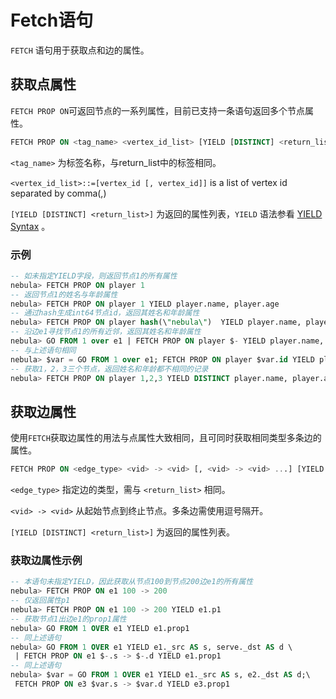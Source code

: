 # Fetch语句

`FETCH` 语句用于获取点和边的属性。

## 获取点属性

`FETCH PROP ON`可返回节点的一系列属性，目前已支持一条语句返回多个节点属性。

```sql
FETCH PROP ON <tag_name> <vertex_id_list> [YIELD [DISTINCT] <return_list>]
```

`<tag_name>` 为标签名称，与return_list中的标签相同。

`<vertex_id_list>::=[vertex_id [, vertex_id]]` is a list of vertex id separated by comma(,)

`[YIELD [DISTINCT] <return_list>]` 为返回的属性列表，`YIELD` 语法参看 [YIELD Syntax](yield-syntax.md) 。

### 示例

```SQL
-- 如未指定YIELD字段，则返回节点1的所有属性
nebula> FETCH PROP ON player 1
-- 返回节点1的姓名与年龄属性
nebula> FETCH PROP ON player 1 YIELD player.name, player.age
-- 通过hash生成int64节点id，返回其姓名和年龄属性
nebula> FETCH PROP ON player hash(\"nebula\")  YIELD player.name, player.age
-- 沿边e1寻找节点1的所有近邻，返回其姓名和年龄属性
nebula> GO FROM 1 over e1 | FETCH PROP ON player $- YIELD player.name, player.age
-- 与上述语句相同
nebula> $var = GO FROM 1 over e1; FETCH PROP ON player $var.id YIELD player.name, player.age
-- 获取1，2，3三个节点，返回姓名和年龄都不相同的记录
nebula> FETCH PROP ON player 1,2,3 YIELD DISTINCT player.name, player.age
```

## 获取边属性

使用`FETCH`获取边属性的用法与点属性大致相同，且可同时获取相同类型多条边的属性。

```sql
FETCH PROP ON <edge_type> <vid> -> <vid> [, <vid> -> <vid> ...] [YIELD [DISTINCT] <return_list>]
```

`<edge_type>` 指定边的类型，需与 `<return_list>` 相同。

`<vid> -> <vid>` 从起始节点到终止节点。多条边需使用逗号隔开。

`[YIELD [DISTINCT] <return_list>]` 为返回的属性列表。

### 获取边属性示例

```SQL
-- 本语句未指定YIELD，因此获取从节点100到节点200边e1的所有属性
nebula> FETCH PROP ON e1 100 -> 200
-- 仅返回属性p1
nebula> FETCH PROP ON e1 100 -> 200 YIELD e1.p1
-- 获取节点1出边e1的prop1属性
nebula> GO FROM 1 OVER e1 YIELD e1.prop1
-- 同上述语句
nebula> GO FROM 1 OVER e1 YIELD e1._src AS s, serve._dst AS d \
 | FETCH PROP ON e1 $-.s -> $-.d YIELD e1.prop1
-- 同上述语句
nebula> $var = GO FROM 1 OVER e1 YIELD e1._src AS s, e2._dst AS d;\
 FETCH PROP ON e3 $var.s -> $var.d YIELD e3.prop1
```
